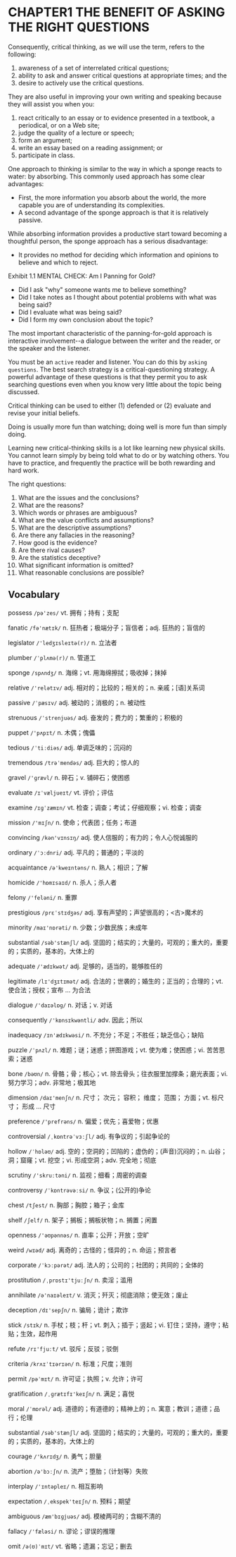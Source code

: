 # CHAPTER1 THE BENEFIT OF ASKING THE RIGHT QUESTIONS

Consequently, critical thinking, as we will use the term, refers to the following:

1. awareness of a set of interrelated critical questions;
2. ability to ask and answer critical questions at appropriate times; and the 
3. desire to actively use the critical questions.

They are also useful in improving your own writing and speaking because they will assist you when you:

1. react critically to an essay or to evidence presented in a textbook, a periodical, or on a Web site;
2. judge the quality of a lecture or speech;
3. form an argument;
4. write an essay based on a reading assignment; or
5. participate in class.

One approach to thinking is similar to the way in which a sponge reacts to water: by absorbing. This commonly used approach has some clear advantages:

- First, the more information you absorb about the world, the more capable you are of understanding its complexities.
- A second advantage of the sponge approach is that it is relatively passive.

While absorbing information provides a productive start toward becoming a thoughtful person, the sponge approach has a serious disadvantage: 

- It provides no method for deciding which information and opinions to believe and which to reject.

Exhibit 1.1 MENTAL CHECK: Am I Panning for Gold?

- Did I ask "why" someone wants me to believe something?
- Did I take notes as I thought about potential problems with what was being said?
- Did I evaluate what was being said?
- Did I form my own conclusion about the topic?

The most important characteristic of the panning-for-gold approach is interactive involvement--a dialogue between the writer and the reader, or the speaker and the listener.

You must be an `active` reader and listener. You can do this by `asking questions`. The best search strategy is a critical-questioning strategy. A powerful advantage of these questions is that they permit you to ask searching questions even when you know very little about the topic being discussed.

Critical thinking can be used to either (1) defended or (2) evaluate and revise your initial beliefs.

Doing is usually more fun than watching; doing well is more fun than simply doing.

Learning new critical-thinking skills is a lot like learning new physical skills. You cannot learn simply by being told what to do or by watching others. You have to practice, and frequently the practice will be both rewarding and hard work.

The right questions:

1. What are the issues and the conclusions?
2. What are the reasons?
3. Which words or phrases are ambiguous?
4. What are the value conflicts and assumptions?
5. What are the descriptive assumptions?
6. Are there any fallacies in the reasoning?
7. How good is the evidence?
8. Are there rival causes?
9. Are the statistics deceptive?
10. What significant information is omitted?
11. What reasonable conclusions are possible?



## Vocabulary

possess `/pə'zes/` vt. 拥有；持有；支配

fanatic `/fə'nætɪk/` n. 狂热者；极端分子；盲信者；adj. 狂热的；盲信的

legislator `/'ledʒɪsleɪtə(r)/` n. 立法者

plumber `/ˈplʌmə(r)/` n. 管道工

sponge `/spʌndʒ/` n. 海绵；vt. 用海绵擦拭；吸收掉；抹掉

relative `/'relətɪv/` adj. 相对的；比较的；相关的；n. 亲戚；[语]关系词

passive `/ˈpæsɪv/` adj. 被动的；消极的；n. 被动性

strenuous `/ˈstrenjuəs/` adj. 奋发的；费力的；繁重的；积极的

puppet `/'pʌpɪt/` n. 木偶；傀儡

tedious `/ˈtiːdiəs/` adj. 单调乏味的；沉闷的

tremendous `/trəˈmendəs/` adj. 巨大的；惊人的

gravel `/'ɡrævl/` n. 碎石；v. 铺碎石；使困惑

evaluate `/ɪˈvæljueɪt/` vt. 评价；评估

examine `/ɪɡˈzæmɪn/` vt. 检查；调查；考试；仔细观察；vi. 检查；调查

mission `/'mɪʃn/` n. 使命；代表团；任务；布道

convincing `/kən'vɪnsɪŋ/` adj. 使人信服的；有力的；令人心悦诚服的

ordinary `/ˈɔːdnri/` adj. 平凡的；普通的；平淡的

acquaintance `/ə'kweɪntəns/` n. 熟人；相识；了解

homicide `/'hɒmɪsaɪd/` n. 杀人；杀人者

felony `/'feləni/` n. 重罪

prestigious `/prɛˈstɪdʒəs/` adj. 享有声望的；声望很高的；<古>魔术的

minority `/maɪ'nɒrəti/` n. 少数；少数民族；未成年

substantial `/səb'stænʃl/` adj. 坚固的；结实的；大量的，可观的；重大的，重要的；实质的，基本的，大体上的

adequate `/'ædɪkwət/` adj. 足够的，适当的，能够胜任的

legitimate `/lɪ'dʒɪtɪmət/` adj. 合法的；世袭的；婚生的；正当的；合理的；vt. 使合法；授权；宣布 ... 为合法

dialogue `/'daɪəlɒɡ/` n. 对话；v. 对话

consequently `/'kɒnsɪkwəntli/` adv. 因此；所以

inadequacy `/ɪn'ædɪkwəsi/` n. 不充分；不足；不胜任；缺乏信心；缺陷

puzzle `/ˈpʌzl/` n. 难题；谜；迷惑；拼图游戏；vt. 使为难；使困惑；vi. 苦苦思索；迷惑

bone `/bəʊn/` n. 骨骼；骨；核心；vt. 除去骨头；往衣服里加撑条；磨光表面；vi. 努力学习；adv. 非常地；极其地

dimension `/daɪ'menʃn/` n. 尺寸； 次元； 容积； 维度； 范围； 方面；vt. 标尺寸； 形成 ... 尺寸

preference `/'prefrəns/` n. 偏爱；优先；喜爱物；优惠

controversial `/ˌkɒntrəˈvɜːʃl/` adj. 有争议的；引起争论的

hollow `/ˈhɒləʊ/` adj. 空的；空洞的；凹陷的；虚伪的；(声音)沉闷的；n. 山谷；洞；窟窿；vt. 挖空；vi. 形成空洞；adv. 完全地；彻底

scrutiny `/'skruːtəni/` n. 监视；细看；周密的调查

controversy `/ˈkɒntrəvəːsi/` n. 争议；(公开的)争论

chest `/tʃest/` n. 胸部；胸腔；箱子；金库

shelf `/ʃelf/` n. 架子；搁板；搁板状物；n. 搁置；闲置

openness `/'əʊpənnəs/` n. 直率；公开；开放；空旷

weird `/wɪəd/` adj. 离奇的；古怪的；怪异的；n. 命运；预言者

corporate `/ˈkɔːpərət/` adj. 法人的；公司的；社团的；共同的；全体的

prostitution `/ˌprɒstɪ'tjuːʃn/` n. 卖淫；滥用

annihilate `/ə'naɪəleɪt/` v. 消灭；歼灭；彻底消除；使无效；废止

deception `/dɪ'sepʃn/` n. 骗局；诡计；欺诈

stick `/stɪk/` n. 手杖；枝；杆；vt. 刺入；插于；竖起；vi. 钉住；坚持，遵守；粘贴；生效，起作用

refute `/rɪ'fjuːt/` vt. 驳斥；反驳；驳倒

criteria `/krʌɪˈtɪərɪən/` n. 标准；尺度；准则

permit `/pəˈmɪt/` n. 许可证；执照；v. 允许；许可

gratification `/ˌɡrætɪfɪ'keɪʃn/` n. 满足；喜悦

moral `/ˈmɒrəl/` adj. 道德的；有道德的；精神上的；n. 寓意；教训；道德；品行；伦理

substantial `/səb'stænʃl/` adj. 坚固的；结实的；大量的，可观的；重大的，重要的；实质的，基本的，大体上的

courage `/'kʌrɪdʒ/` n. 勇气；胆量

abortion `/ə'bɔːʃn/` n. 流产；堕胎；（计划等）失败

interplay `/'ɪntəpleɪ/` n. 相互影响

expectation `/ˌekspek'teɪʃn/` n. 预料；期望

ambiguous `/æm'bɪɡjuəs/` adj. 模棱两可的；含糊不清的

fallacy `/'fæləsi/` n. 谬论；谬误的推理

omit `/ə(ʊ)ˈmɪt/` vt. 省略；遗漏；忘记；删去
